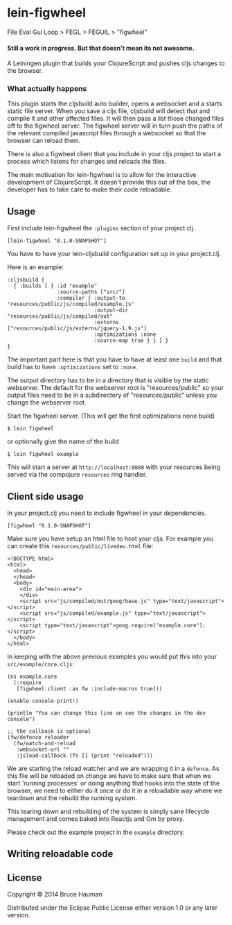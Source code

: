 # lein-figwheel

File Eval Gui Loop > FEGL > FEGUIL > "figwheel"

#### Still a work in progress. But that doesn't mean its not awesome.

A Leiningen plugin that builds your ClojureScript and pushes cljs
changes to the browser.

### What actually happens

This plugin starts the cljsbuild auto builder, opens a websocket and a
starts static file server. When you save a cljs file, cljsbuild will
detect that and compile it and other affected files. It will then pass
a list those changed files off to the figwheel server. The
figwheel server will in turn push the paths of the relevant
compiled javascript files through a websocket so that the browser can
reload them.

There is also a figwheel client that you include in your cljs
project to start a process which listens for changes and reloads the
files.

The main motivation for lein-figwheel is to allow for the
interactive development of ClojureScript. It doesn't provide this out
of the box, the developer has to take care to make their code reloadable.

## Usage

First include lein-figwheel the `:plugins` section of your
project.clj.

    [lein-figwheel "0.1.0-SNAPSHOT"]

You have to have your lein-cljsbuild configuration set up in your
project.clj.

Here is an example:

    :cljsbuild {
      { :builds [ { :id "example" 
                    :source-paths ["src/"]
                    :compiler { :output-to "resources/public/js/compiled/example.js"
                                :output-dir "resources/public/js/compiled/out"
                                :externs ["resources/public/js/externs/jquery-1.9.js"]
                                :optimizations :none
                                :source-map true } } ] } 
    }

The important part here is that you have to have at least one `build`
and that build has to have `:optimizations` set to `:none`.

The output directory has to be in a directory that is visible by the
static webserver. The default for the webserver root is
"resources/public" so your output files need to be in a subdirectory
of "resources/public" unless you change the webserver root.

Start the figwheel server. (This will get the first optimizations
none build)

    $ lein figwheel

or optionally give the name of the build

    $ lein figwheel example

This will start a server at `http://localhost:8080` with your
resources being served via the compojure `resources` ring handler.

## Client side usage

In your project.clj you need to include figwheel in your dependencies.

    [figwheel "0.1.0-SNAPSHOT"]

Make sure you have setup an html file to host your cljs. For example
you can create this `resources/public/livedev.html` file:

    <!DOCTYPE html>
    <html>
      <head>
      </head>
      <body>
        <div id="main-area">
        </div>
        <script src="js/compiled/out/goog/base.js" type="text/javascript"></script>
        <script src="js/compiled/example.js" type="text/javascript"></script>
        <script type="text/javascript">goog.require("example.core");</script>
      </body>
    </html>

In keeping with the above previous examples you would put this into
your `src/example/core.cljs`:

    (ns example.core
      (:require
       [figwheel.client :as fw :include-macros true]))

    (enable-console-print!)

    (println "You can change this line an see the changes in the dev console")

    ;; the callback is optional
    (fw/defonce reloader
      (fw/watch-and-reload
       :websocket-url ""
       :jsload-callback (fn [] (print "reloaded")))

We are starting the reload watcher and we are wrapping it in a
`defonce`. As this file will be reloaded on change we have to make
sure that when we start 'running processes' or doing anything that
hooks into the state of the browser, we need to either do it once or
do it in a reloadable way where we teardown and the rebuild the
running system.

This tearing down and rebuilding of the system is simply sane
lifecycle management and comes baked into Reactjs and Om by proxy.

Please check out the example project in the `example` directory.

## Writing reloadable code



## License

Copyright © 2014 Bruce Hauman

Distributed under the Eclipse Public License either version 1.0 or any
later version.
